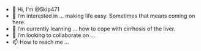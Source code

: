 - 👋 Hi, I’m @5klp471
- 👀 I’m interested in ... making life easy. Sometimes that means coming on here.
- 🌱 I’m currently learning ... how to cope with cirrhosis of the liver.
- 💞️ I’m looking to collaborate on ... 
- 📫 How to reach me ...

<!---
5klp471/5klp471 is a ✨ special ✨ repository because its `README.md` (this file) appears on your GitHub profile.
You can click the Preview link to take a look at your changes.
--->
